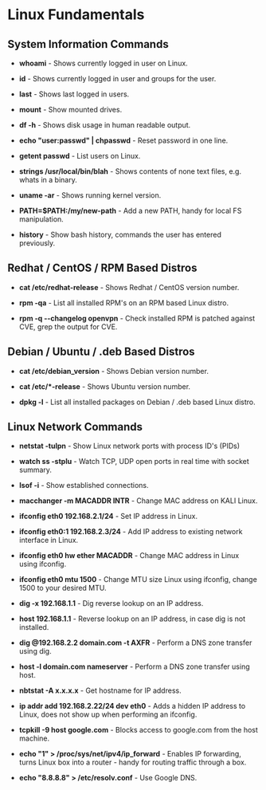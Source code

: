# Linux Fundamentals


## System Information Commands

- **whoami** - Shows currently logged in user on Linux.

- **id** - Shows currently logged in user and groups for the user.

- **last** - Shows last logged in users.

- **mount** - Show mounted drives.

- **df -h** - Shows disk usage in human readable output.

- **echo "user:passwd" | chpasswd** - Reset password in one line.

- **getent passwd** - List users on Linux.

- **strings /usr/local/bin/blah** - Shows contents of none text files, e.g. whats in a binary.

- **uname -ar** - Shows running kernel version.

- **PATH=$PATH:/my/new-path** - Add a new PATH, handy for local FS manipulation.

- **history** - Show bash history, commands the user has entered previously. 


## Redhat / CentOS / RPM Based Distros

- **cat /etc/redhat-release** - Shows Redhat / CentOS version number.

- **rpm -qa** - List all installed RPM's on an RPM based Linux distro.

- **rpm -q --changelog openvpn** - Check installed RPM is patched against CVE, grep the output for CVE. 


## Debian / Ubuntu / .deb Based Distros

- **cat /etc/debian_version** - Shows Debian version number.

- **cat /etc/*-release** - Shows Ubuntu version number.

- **dpkg -l** - List all installed packages on Debian / .deb based Linux distro. 


## Linux Network Commands

- **netstat -tulpn** - Show Linux network ports with process ID's (PIDs)

- **watch ss -stplu** - Watch TCP, UDP open ports in real time with socket summary.

- **lsof -i** - Show established connections.

- **macchanger -m MACADDR INTR** - Change MAC address on KALI Linux.

- **ifconfig eth0 192.168.2.1/24** - Set IP address in Linux.

- **ifconfig eth0:1 192.168.2.3/24** - Add IP address to existing network interface in Linux.

- **ifconfig eth0 hw ether MACADDR** - Change MAC address in Linux using ifconfig.

- **ifconfig eth0 mtu 1500** - Change MTU size Linux using ifconfig, change 1500 to your desired MTU.

- **dig -x 192.168.1.1** - Dig reverse lookup on an IP address.

- **host 192.168.1.1** - Reverse lookup on an IP address, in case dig is not installed.

- **dig @192.168.2.2 domain.com -t AXFR** - Perform a DNS zone transfer using dig.

- **host -l domain.com nameserver** - Perform a DNS zone transfer using host.

- **nbtstat -A x.x.x.x** - Get hostname for IP address.

- **ip addr add 192.168.2.22/24 dev eth0** - Adds a hidden IP address to Linux, does not show up when performing an ifconfig.

- **tcpkill -9 host google.com** - Blocks access to google.com from the host machine.

- **echo "1" > /proc/sys/net/ipv4/ip_forward** - Enables IP forwarding, turns Linux box into a router - handy for routing traffic through a box.

- **echo "8.8.8.8" > /etc/resolv.conf** - Use Google DNS. 
